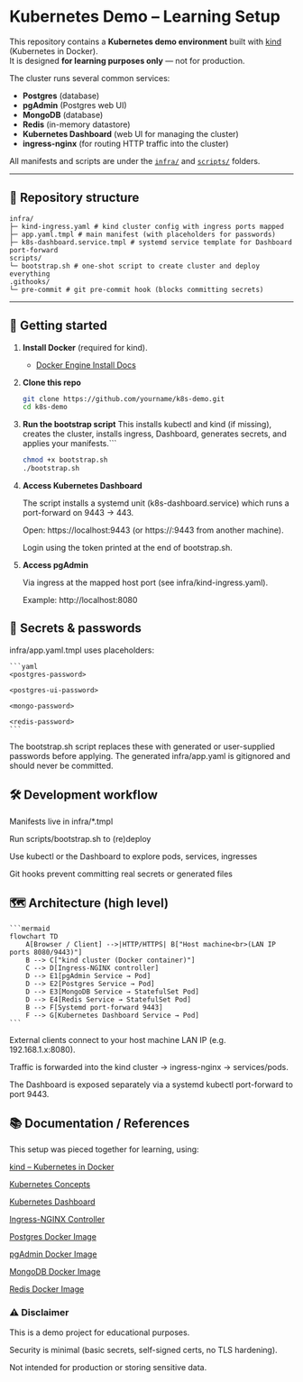 # Kubernetes Demo – Learning Setup

This repository contains a **Kubernetes demo environment** built with [kind](https://kind.sigs.k8s.io/) (Kubernetes in Docker).  
It is designed **for learning purposes only** — not for production.

The cluster runs several common services:

- **Postgres** (database)  
- **pgAdmin** (Postgres web UI)  
- **MongoDB** (database)  
- **Redis** (in-memory datastore)  
- **Kubernetes Dashboard** (web UI for managing the cluster)  
- **ingress-nginx** (for routing HTTP traffic into the cluster)  

All manifests and scripts are under the [`infra/`](infra/) and [`scripts/`](scripts/) folders.

---

## 📂 Repository structure

```
infra/
├─ kind-ingress.yaml # kind cluster config with ingress ports mapped
├─ app.yaml.tmpl # main manifest (with placeholders for passwords)
├─ k8s-dashboard.service.tmpl # systemd service template for Dashboard port-forward
scripts/
└─ bootstrap.sh # one-shot script to create cluster and deploy everything
.githooks/
└─ pre-commit # git pre-commit hook (blocks committing secrets)

```

---

## 🚀 Getting started

1. **Install Docker** (required for kind).  
   - [Docker Engine Install Docs](https://docs.docker.com/engine/install/)

2. **Clone this repo**  
    ```bash
    git clone https://github.com/yourname/k8s-demo.git
    cd k8s-demo
    ```
 
3. **Run the bootstrap script**
This installs kubectl and kind (if missing), creates the cluster, installs ingress, Dashboard, generates secrets, and applies your manifests.```
    ```bash
    chmod +x bootstrap.sh
    ./bootstrap.sh
    ```
4. **Access Kubernetes Dashboard**

    The script installs a systemd unit (k8s-dashboard.service) which runs a port-forward on 9443 → 443.

    Open: https://localhost:9443 (or https://<HOST-LAN-IP>:9443 from another machine).

    Login using the token printed at the end of bootstrap.sh.

5. **Access pgAdmin**

    Via ingress at the mapped host port (see infra/kind-ingress.yaml).

    Example: http://localhost:8080

## 🔑 Secrets & passwords
infra/app.yaml.tmpl uses placeholders:

    ```yaml
    <postgres-password>

    <postgres-ui-password>

    <mongo-password>

    <redis-password>
    ```

The bootstrap.sh script replaces these with generated or user-supplied passwords before applying.
The generated infra/app.yaml is gitignored and should never be committed.

## 🛠 Development workflow
Manifests live in infra/*.tmpl

Run scripts/bootstrap.sh to (re)deploy

Use kubectl or the Dashboard to explore pods, services, ingresses

Git hooks prevent committing real secrets or generated files

## 🗺 Architecture (high level)
    ```mermaid
    flowchart TD
        A[Browser / Client] -->|HTTP/HTTPS| B["Host machine<br>(LAN IP ports 8080/9443)"]
        B --> C["kind cluster (Docker container)"]
        C --> D[Ingress-NGINX controller]
        D --> E1[pgAdmin Service → Pod]
        D --> E2[Postgres Service → Pod]
        D --> E3[MongoDB Service → StatefulSet Pod]
        D --> E4[Redis Service → StatefulSet Pod]
        B --> F[Systemd port-forward 9443]
        F --> G[Kubernetes Dashboard Service → Pod]
    ```
External clients connect to your host machine LAN IP (e.g. 192.168.1.x:8080).

Traffic is forwarded into the kind cluster → ingress-nginx → services/pods.

The Dashboard is exposed separately via a systemd kubectl port-forward to port 9443.

## 📚 Documentation / References
This setup was pieced together for learning, using:

[kind – Kubernetes in Docker](https://kind.sigs.k8s.io/docs/user/quick-start/)

[Kubernetes Concepts](https://kubernetes.io/docs/concepts/)

[Kubernetes Dashboard](https://github.com/kubernetes/dashboard)

[Ingress-NGINX Controller](https://kubernetes.github.io/ingress-nginx/)

[Postgres Docker Image](https://hub.docker.com/_/postgres)

[pgAdmin Docker Image](https://hub.docker.com/r/dpage/pgadmin4)

[MongoDB Docker Image](https://hub.docker.com/_/mongo)

[Redis Docker Image](https://hub.docker.com/_/redis)


### ⚠️ Disclaimer

This is a demo project for educational purposes.

Security is minimal (basic secrets, self-signed certs, no TLS hardening).

Not intended for production or storing sensitive data.